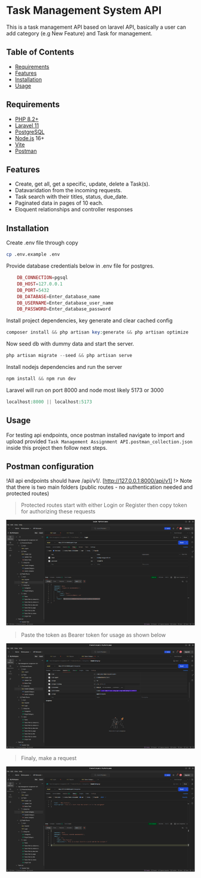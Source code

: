 Task Management System API 
==========================

This is a task management API based on laravel API, basically a user can add category (e.g New Feature) and Task for management.

Table of Contents
-----------------

* [Requirements](#requirements)
* [Features](#features)
* [Installation](#installation)
* [Usage](#usage)

Requirements
------------

* [PHP 8.2+][php]
* [Laravel 11][laravel]
* [PostgreSQL][postgresql]
* [Node.js][node] 16+
* [Vite][vite]
* [Postman][postman]

[php]: https://www.php.net/releases/
[laravel]: https://laravel.com/docs/11.x/installation
[postgresql]: https://www.postgresql.org/
[node]: https://nodejs.org
[vite]: https://vitejs.dev
[postman]: https://www.postman.com/

Features
--------

- Create, get all, get a specific, update, delete a Task(s).
- Datavaridation from the incoming requests.
- Task search with their titles, status, due_date.
- Paginated data in pages of 10 each.
- Eloquent relationships and controller responses

Installation
------------

Create .env file through copy

```bash
cp .env.example .env
```

Provide database credentials below in .env file for postgres.

```php
    DB_CONNECTION=pgsql
    DB_HOST=127.0.0.1
    DB_PORT=5432
    DB_DATABASE=Enter_database_name
    DB_USERNAME=Enter_database_user_name
    DB_PASSWORD=Enter_database_password
```
  
Install project dependencies, key generate and clear cached config

```php
composer install && php artisan key:generate && php artisan optimize
```
Now seed db with dummy data and start the server.

```php
php artisan migrate --seed && php artisan serve 
```

Install nodejs dependencies and run the server

```javascript
npm install && npm run dev
```

Laravel will run on port 8000 and node most likely 5173 or 3000

```php
localhost:8000 || localhost:5173
```

Usage
------------

For testing api endpoints, once postman installed navigate to import and upload provided `Task Management Assignment API.postman_collection.json` inside this project then follow next steps.

## Postman configuration

!All api endpoints should have /api/v1/. [http://127.0.0.1:8000/api/v1] !> Note that there is two main folders (public routes - no authentication needed and protected routes)

>Protected routes start with either Login or Register then copy token for authorizing these requests

![alt text](https://github.com/ronald-kimeli/task-management-api/blob/master/public/images/login.png?raw=true)

>Paste the token as Bearer token for usage as shown below

![alt text](https://github.com/ronald-kimeli/task-management-api/blob/master/public/images/highlighted.png?raw=true)

>Finaly, make a request

![alt text](https://github.com/ronald-kimeli/task-management-api/blob/master/public/images/final.png?raw=true)













